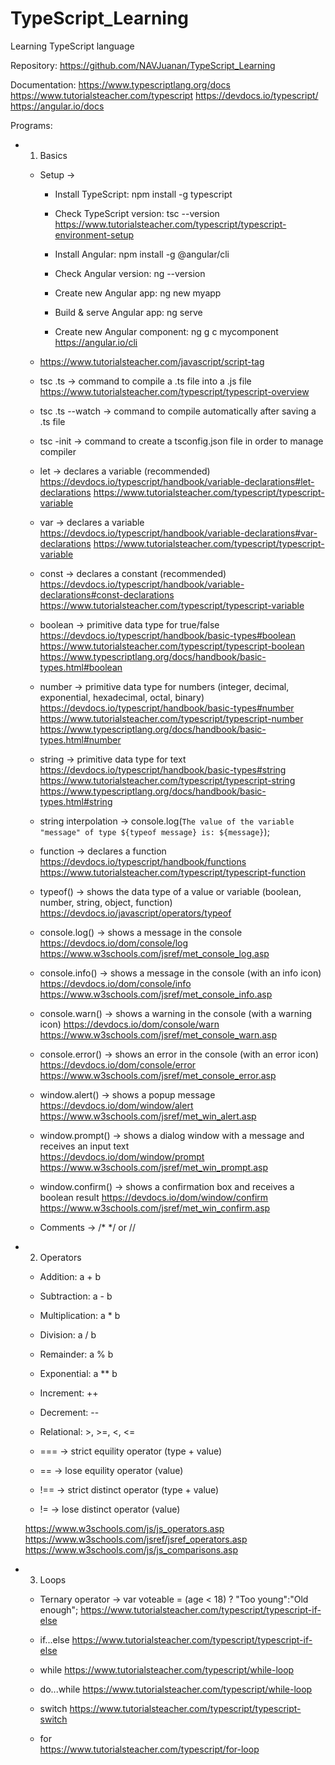# TypeScript_Learning
Learning TypeScript language


Repository: https://github.com/NAVJuanan/TypeScript_Learning


Documentation:
	https://www.typescriptlang.org/docs
	https://www.tutorialsteacher.com/typescript
	https://devdocs.io/typescript/
	https://angular.io/docs


Programs:


 - 01. Basics

	- Setup -> 
		- Install TypeScript: npm install -g typescript
		- Check TypeScript version: tsc --version
		https://www.tutorialsteacher.com/typescript/typescript-environment-setup

		- Install Angular: npm install -g @angular/cli
		- Check Angular version: ng --version
		- Create new Angular app: ng new myapp
		- Build & serve Angular app: ng serve
		- Create new Angular component: ng g c mycomponent
		https://angular.io/cli

	- <script> tag in an html file for JavaScript code or file availability
		<script type="text/javascript" src="index.js"></script>
		https://www.tutorialsteacher.com/javascript/script-tag

	- tsc <ts file>.ts -> command to compile a .ts file into a .js file
		https://www.tutorialsteacher.com/typescript/typescript-overview

	- tsc <ts file>.ts --watch -> command to compile automatically after saving a .ts file

	- tsc -init -> command to create a tsconfig.json file in order to manage compiler

	- let -> declares a variable (recommended)
		https://devdocs.io/typescript/handbook/variable-declarations#let-declarations
		https://www.tutorialsteacher.com/typescript/typescript-variable

	- var -> declares a variable  
		https://devdocs.io/typescript/handbook/variable-declarations#var-declarations
		https://www.tutorialsteacher.com/typescript/typescript-variable

	- const -> declares a constant (recommended) 
		https://devdocs.io/typescript/handbook/variable-declarations#const-declarations
		https://www.tutorialsteacher.com/typescript/typescript-variable

	- boolean -> primitive data type for true/false
		https://devdocs.io/typescript/handbook/basic-types#boolean
		https://www.tutorialsteacher.com/typescript/typescript-boolean
		https://www.typescriptlang.org/docs/handbook/basic-types.html#boolean

	- number -> primitive data type for numbers (integer, decimal, exponential, hexadecimal, octal, binary)
		https://devdocs.io/typescript/handbook/basic-types#number
		https://www.tutorialsteacher.com/typescript/typescript-number
		https://www.typescriptlang.org/docs/handbook/basic-types.html#number

	- string -> primitive data type for text
		https://devdocs.io/typescript/handbook/basic-types#string
		https://www.tutorialsteacher.com/typescript/typescript-string
		https://www.typescriptlang.org/docs/handbook/basic-types.html#string

	- string interpolation -> console.log(`The value of the variable "message" of type ${typeof message} is: ${message}`);

	- function -> declares a function
		https://devdocs.io/typescript/handbook/functions
		https://www.tutorialsteacher.com/typescript/typescript-function

	- typeof() -> shows the data type of a value or variable (boolean, number, string, object, function) 
		https://devdocs.io/javascript/operators/typeof

	- console.log() -> shows a message in the console
		https://devdocs.io/dom/console/log
		https://www.w3schools.com/jsref/met_console_log.asp

	- console.info() -> shows a message in the console (with an info icon)
		https://devdocs.io/dom/console/info
		https://www.w3schools.com/jsref/met_console_info.asp

	- console.warn() -> shows a warning in the console (with a warning icon)
		https://devdocs.io/dom/console/warn
		https://www.w3schools.com/jsref/met_console_warn.asp

	- console.error() -> shows an error in the console (with an error icon)
		https://devdocs.io/dom/console/error
		https://www.w3schools.com/jsref/met_console_error.asp

	- window.alert() -> shows a popup message  
		https://devdocs.io/dom/window/alert
		https://www.w3schools.com/jsref/met_win_alert.asp

	- window.prompt() -> shows a dialog window with a message and receives an input text  
		https://devdocs.io/dom/window/prompt
		https://www.w3schools.com/jsref/met_win_prompt.asp

	- window.confirm() -> shows a confirmation box and receives a boolean result
		https://devdocs.io/dom/window/confirm
		https://www.w3schools.com/jsref/met_win_confirm.asp

	- Comments -> /* */ or //



 - 02. Operators

	- Addition:       a + b
	- Subtraction:    a - b
	- Multiplication: a * b
	- Division:       a / b
	- Remainder:      a % b
	- Exponential:    a ** b

	- Increment: ++
	- Decrement: --

	- Relational: >, >=, <, <=

	- === -> strict equility operator (type + value)
	- == -> lose equility operator (value)
	- !== -> strict distinct operator (type + value)
	- != -> lose distinct operator (value)
	
	https://www.w3schools.com/js/js_operators.asp
	https://www.w3schools.com/jsref/jsref_operators.asp
	https://www.w3schools.com/js/js_comparisons.asp



 - 03. Loops

	- Ternary operator -> var voteable = (age < 18) ? "Too young":"Old enough";
		https://www.tutorialsteacher.com/typescript/typescript-if-else

	- if...else
		https://www.tutorialsteacher.com/typescript/typescript-if-else

	- while
		https://www.tutorialsteacher.com/typescript/while-loop

	- do...while
		https://www.tutorialsteacher.com/typescript/while-loop

	- switch
		https://www.tutorialsteacher.com/typescript/typescript-switch

	- for	
		https://www.tutorialsteacher.com/typescript/for-loop